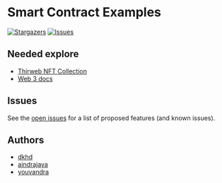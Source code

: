# Smart Contract Examples
<!-- PROJECT SHIELDS -->
[![Stargazers][stars-shield]][stars-url]
[![Issues][issues-shield]][issues-url]

## Needed explore
- [Thirweb NFT Collection](https://portal.thirdweb.com/pre-built-contracts/nft-collection)
- [Web 3 docs](https://web3js.readthedocs.io/en/v1.7.4/getting-started.html)

## Issues
See the [open issues](https://github.com/Artopologi/smart-contract-examples/issues) for a list of proposed features (and known issues).

## Authors
- [dkhd](https://github.com/dkhd)
- [aindrajaya](https://github.com/aindrajaya)
- [youvandra](https://github.com/youvandra)

[stars-shield]: https://img.shields.io/github/stars/aindrajaya/lending-dapp.svg?style=for-the-badge
[stars-url]: https://github.com/aindrajaya/lending-dapp/stargazers
[issues-shield]: https://img.shields.io/github/issues/aindrajaya/lending-dapp.svg?style=for-the-badge
[issues-url]: https://github.com/aindrajaya/lending-dapp/issues